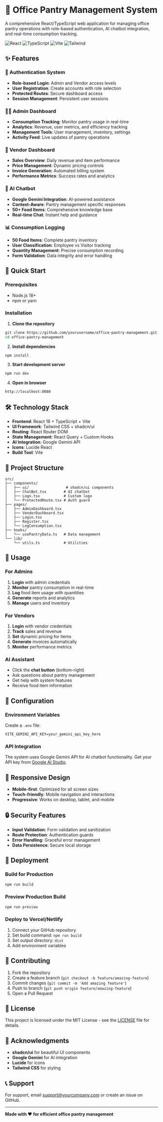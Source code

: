 # 🏢 Office Pantry Management System

A comprehensive React/TypeScript web application for managing office pantry operations with role-based authentication, AI chatbot integration, and real-time consumption tracking.

![React](https://img.shields.io/badge/React-18-blue)
![TypeScript](https://img.shields.io/badge/TypeScript-5-blue)
![Vite](https://img.shields.io/badge/Vite-5-purple)
![Tailwind](https://img.shields.io/badge/Tailwind-3-cyan)

## ✨ Features

### 🔐 Authentication System
- **Role-based Login**: Admin and Vendor access levels
- **User Registration**: Create accounts with role selection
- **Protected Routes**: Secure dashboard access
- **Session Management**: Persistent user sessions

### 👨‍💼 Admin Dashboard
- **Consumption Tracking**: Monitor pantry usage in real-time
- **Analytics**: Revenue, user metrics, and efficiency tracking
- **Management Tools**: User management, inventory, settings
- **Activity Feed**: Live updates of pantry operations

### 🛒 Vendor Dashboard
- **Sales Overview**: Daily revenue and item performance
- **Price Management**: Dynamic pricing controls
- **Invoice Generation**: Automated billing system
- **Performance Metrics**: Success rates and analytics

### 🤖 AI Chatbot
- **Google Gemini Integration**: AI-powered assistance
- **Context-Aware**: Pantry management specific responses
- **50+ Food Items**: Comprehensive knowledge base
- **Real-time Chat**: Instant help and guidance

### 📊 Consumption Logging
- **50 Food Items**: Complete pantry inventory
- **User Classification**: Employee vs Visitor tracking
- **Quantity Management**: Precise consumption recording
- **Form Validation**: Data integrity and error handling

## 🚀 Quick Start

### Prerequisites
- Node.js 18+ 
- npm or yarn

### Installation

1. **Clone the repository**
```bash
git clone https://github.com/yourusername/office-pantry-management.git
cd office-pantry-management
```

2. **Install dependencies**
```bash
npm install
```

3. **Start development server**
```bash
npm run dev
```

4. **Open in browser**
```
http://localhost:8080
```

## 🛠️ Technology Stack

- **Frontend**: React 18 + TypeScript + Vite
- **UI Framework**: Tailwind CSS + shadcn/ui
- **Routing**: React Router DOM
- **State Management**: React Query + Custom Hooks
- **AI Integration**: Google Gemini API
- **Icons**: Lucide React
- **Build Tool**: Vite

## 📁 Project Structure

```
src/
├── components/
│   ├── ui/                 # shadcn/ui components
│   ├── ChatBot.tsx        # AI chatbot
│   ├── Logo.tsx           # Custom logo
│   └── ProtectedRoute.tsx # Auth guard
├── pages/
│   ├── AdminDashboard.tsx
│   ├── VendorDashboard.tsx
│   ├── Login.tsx
│   ├── Register.tsx
│   └── LogConsumption.tsx
├── hooks/
│   └── usePantryData.ts   # Data management
└── lib/
    └── utils.ts           # Utilities
```

## 🎯 Usage

### For Admins
1. **Login** with admin credentials
2. **Monitor** pantry consumption in real-time
3. **Log** food item usage with quantities
4. **Generate** reports and analytics
5. **Manage** users and inventory

### For Vendors
1. **Login** with vendor credentials
2. **Track** sales and revenue
3. **Set** dynamic pricing for items
4. **Generate** invoices automatically
5. **Monitor** performance metrics

### AI Assistant
- Click the **chat button** (bottom-right)
- Ask questions about pantry management
- Get help with system features
- Receive food item information

## 🔧 Configuration

### Environment Variables
Create a `.env` file:
```env
VITE_GEMINI_API_KEY=your_gemini_api_key_here
```

### API Integration
The system uses Google Gemini API for AI chatbot functionality. Get your API key from [Google AI Studio](https://makersuite.google.com/app/apikey).

## 📱 Responsive Design

- **Mobile-first**: Optimized for all screen sizes
- **Touch-friendly**: Mobile navigation and interactions
- **Progressive**: Works on desktop, tablet, and mobile

## 🔒 Security Features

- **Input Validation**: Form validation and sanitization
- **Route Protection**: Authentication guards
- **Error Handling**: Graceful error management
- **Data Persistence**: Secure local storage

## 🚀 Deployment

### Build for Production
```bash
npm run build
```

### Preview Production Build
```bash
npm run preview
```

### Deploy to Vercel/Netlify
1. Connect your GitHub repository
2. Set build command: `npm run build`
3. Set output directory: `dist`
4. Add environment variables

## 🤝 Contributing

1. Fork the repository
2. Create a feature branch (`git checkout -b feature/amazing-feature`)
3. Commit changes (`git commit -m 'Add amazing feature'`)
4. Push to branch (`git push origin feature/amazing-feature`)
5. Open a Pull Request

## 📄 License

This project is licensed under the MIT License - see the [LICENSE](LICENSE) file for details.

## 🙏 Acknowledgments

- **shadcn/ui** for beautiful UI components
- **Google Gemini** for AI integration
- **Lucide** for icons
- **Tailwind CSS** for styling

## 📞 Support

For support, email support@yourcompany.com or create an issue on GitHub.

---

**Made with ❤️ for efficient office pantry management**